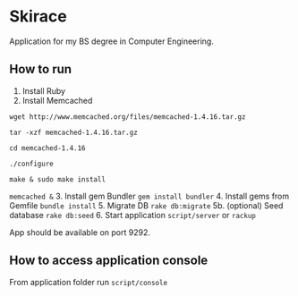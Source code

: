 Skirace
=======

Application for my BS degree in Computer Engineering.

How to run
----------

1. Install Ruby
2. Install Memcached

  ```wget http://www.memcached.org/files/memcached-1.4.16.tar.gz```

  ```tar -xzf memcached-1.4.16.tar.gz```

  ```cd memcached-1.4.16```

  ```./configure```

  ```make & sudo make install```

  ```memcached &```
3. Install gem Bundler ``gem install bundler``
4. Install gems from Gemfile ``bundle install``
5. Migrate DB ``rake db:migrate``
5b. (optional) Seed database ``rake db:seed``
6. Start application ``script/server`` or ``rackup``

App should be available on port 9292.


How to access application console
---------------------------------

From application folder run ``script/console``